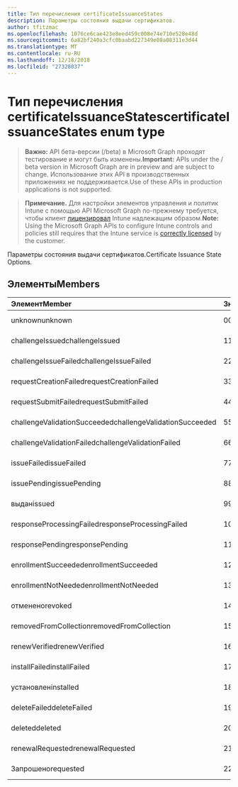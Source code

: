 ```yaml
---
title: Тип перечисления certificateIssuanceStates
description: Параметры состояния выдачи сертификатов.
author: tfitzmac
ms.openlocfilehash: 1076ce6cae423e8eed459c008e74e710e528e48d
ms.sourcegitcommit: 6a82bf240a3cfc0baabd227349e08a08311e3d44
ms.translationtype: MT
ms.contentlocale: ru-RU
ms.lasthandoff: 12/18/2018
ms.locfileid: "27328037"
---
```

# <a name="certificateissuancestates-enum-type"></a><span data-ttu-id="93894-103">Тип перечисления certificateIssuanceStates</span><span class="sxs-lookup"><span data-stu-id="93894-103">certificateIssuanceStates enum type</span></span>

> <span data-ttu-id="93894-104">**Важно:** API бета-версии (/beta) в Microsoft Graph проходят тестирование и могут быть изменены.</span><span class="sxs-lookup"><span data-stu-id="93894-104">**Important:** APIs under the / beta version in Microsoft Graph are in preview and are subject to change.</span></span> <span data-ttu-id="93894-105">Использование этих API в производственных приложениях не поддерживается.</span><span class="sxs-lookup"><span data-stu-id="93894-105">Use of these APIs in production applications is not supported.</span></span>

> <span data-ttu-id="93894-106">**Примечание.** Для настройки элементов управления и политик Intune с помощью API Microsoft Graph по-прежнему требуется, чтобы клиент [лицензировал](https://go.microsoft.com/fwlink/?linkid=839381) Intune надлежащим образом.</span><span class="sxs-lookup"><span data-stu-id="93894-106">**Note:** Using the Microsoft Graph APIs to configure Intune controls and policies still requires that the Intune service is [correctly licensed](https://go.microsoft.com/fwlink/?linkid=839381) by the customer.</span></span>

<span data-ttu-id="93894-107">Параметры состояния выдачи сертификатов.</span><span class="sxs-lookup"><span data-stu-id="93894-107">Certificate Issuance State Options.</span></span>
## <a name="members"></a><span data-ttu-id="93894-108">Элементы</span><span class="sxs-lookup"><span data-stu-id="93894-108">Members</span></span>
|<span data-ttu-id="93894-109">Элемент</span><span class="sxs-lookup"><span data-stu-id="93894-109">Member</span></span>|<span data-ttu-id="93894-110">Значение</span><span class="sxs-lookup"><span data-stu-id="93894-110">Value</span></span>|<span data-ttu-id="93894-111">Описание</span><span class="sxs-lookup"><span data-stu-id="93894-111">Description</span></span>|
|:---|:---|:---|
|<span data-ttu-id="93894-112">unknown</span><span class="sxs-lookup"><span data-stu-id="93894-112">unknown</span></span>|<span data-ttu-id="93894-113">0</span><span class="sxs-lookup"><span data-stu-id="93894-113">0</span></span>|<span data-ttu-id="93894-114">Н/Д</span><span class="sxs-lookup"><span data-stu-id="93894-114">Not yet documented</span></span>|
|<span data-ttu-id="93894-115">challengeIssued</span><span class="sxs-lookup"><span data-stu-id="93894-115">challengeIssued</span></span>|<span data-ttu-id="93894-116">1</span><span class="sxs-lookup"><span data-stu-id="93894-116">1</span></span>|<span data-ttu-id="93894-117">Н/Д</span><span class="sxs-lookup"><span data-stu-id="93894-117">Not yet documented</span></span>|
|<span data-ttu-id="93894-118">challengeIssueFailed</span><span class="sxs-lookup"><span data-stu-id="93894-118">challengeIssueFailed</span></span>|<span data-ttu-id="93894-119">2</span><span class="sxs-lookup"><span data-stu-id="93894-119">2</span></span>|<span data-ttu-id="93894-120">Н/Д</span><span class="sxs-lookup"><span data-stu-id="93894-120">Not yet documented</span></span>|
|<span data-ttu-id="93894-121">requestCreationFailed</span><span class="sxs-lookup"><span data-stu-id="93894-121">requestCreationFailed</span></span>|<span data-ttu-id="93894-122">3</span><span class="sxs-lookup"><span data-stu-id="93894-122">3</span></span>|<span data-ttu-id="93894-123">Н/Д</span><span class="sxs-lookup"><span data-stu-id="93894-123">Not yet documented</span></span>|
|<span data-ttu-id="93894-124">requestSubmitFailed</span><span class="sxs-lookup"><span data-stu-id="93894-124">requestSubmitFailed</span></span>|<span data-ttu-id="93894-125">4</span><span class="sxs-lookup"><span data-stu-id="93894-125">4</span></span>|<span data-ttu-id="93894-126">Н/Д</span><span class="sxs-lookup"><span data-stu-id="93894-126">Not yet documented</span></span>|
|<span data-ttu-id="93894-127">challengeValidationSucceeded</span><span class="sxs-lookup"><span data-stu-id="93894-127">challengeValidationSucceeded</span></span>|<span data-ttu-id="93894-128">5</span><span class="sxs-lookup"><span data-stu-id="93894-128">5</span></span>|<span data-ttu-id="93894-129">Н/Д</span><span class="sxs-lookup"><span data-stu-id="93894-129">Not yet documented</span></span>|
|<span data-ttu-id="93894-130">challengeValidationFailed</span><span class="sxs-lookup"><span data-stu-id="93894-130">challengeValidationFailed</span></span>|<span data-ttu-id="93894-131">6</span><span class="sxs-lookup"><span data-stu-id="93894-131">6</span></span>|<span data-ttu-id="93894-132">Н/Д</span><span class="sxs-lookup"><span data-stu-id="93894-132">Not yet documented</span></span>|
|<span data-ttu-id="93894-133">issueFailed</span><span class="sxs-lookup"><span data-stu-id="93894-133">issueFailed</span></span>|<span data-ttu-id="93894-134">7</span><span class="sxs-lookup"><span data-stu-id="93894-134">7</span></span>|<span data-ttu-id="93894-135">Н/Д</span><span class="sxs-lookup"><span data-stu-id="93894-135">Not yet documented</span></span>|
|<span data-ttu-id="93894-136">issuePending</span><span class="sxs-lookup"><span data-stu-id="93894-136">issuePending</span></span>|<span data-ttu-id="93894-137">8</span><span class="sxs-lookup"><span data-stu-id="93894-137">8</span></span>|<span data-ttu-id="93894-138">Н/Д</span><span class="sxs-lookup"><span data-stu-id="93894-138">Not yet documented</span></span>|
|<span data-ttu-id="93894-139">выдан</span><span class="sxs-lookup"><span data-stu-id="93894-139">issued</span></span>|<span data-ttu-id="93894-140">9</span><span class="sxs-lookup"><span data-stu-id="93894-140">9</span></span>|<span data-ttu-id="93894-141">Н/Д</span><span class="sxs-lookup"><span data-stu-id="93894-141">Not yet documented</span></span>|
|<span data-ttu-id="93894-142">responseProcessingFailed</span><span class="sxs-lookup"><span data-stu-id="93894-142">responseProcessingFailed</span></span>|<span data-ttu-id="93894-143">10</span><span class="sxs-lookup"><span data-stu-id="93894-143">10</span></span>|<span data-ttu-id="93894-144">Н/Д</span><span class="sxs-lookup"><span data-stu-id="93894-144">Not yet documented</span></span>|
|<span data-ttu-id="93894-145">responsePending</span><span class="sxs-lookup"><span data-stu-id="93894-145">responsePending</span></span>|<span data-ttu-id="93894-146">11</span><span class="sxs-lookup"><span data-stu-id="93894-146">11</span></span>|<span data-ttu-id="93894-147">Н/Д</span><span class="sxs-lookup"><span data-stu-id="93894-147">Not yet documented</span></span>|
|<span data-ttu-id="93894-148">enrollmentSucceeded</span><span class="sxs-lookup"><span data-stu-id="93894-148">enrollmentSucceeded</span></span>|<span data-ttu-id="93894-149">12</span><span class="sxs-lookup"><span data-stu-id="93894-149">12</span></span>|<span data-ttu-id="93894-150">Н/Д</span><span class="sxs-lookup"><span data-stu-id="93894-150">Not yet documented</span></span>|
|<span data-ttu-id="93894-151">enrollmentNotNeeded</span><span class="sxs-lookup"><span data-stu-id="93894-151">enrollmentNotNeeded</span></span>|<span data-ttu-id="93894-152">13</span><span class="sxs-lookup"><span data-stu-id="93894-152">13</span></span>|<span data-ttu-id="93894-153">Н/Д</span><span class="sxs-lookup"><span data-stu-id="93894-153">Not yet documented</span></span>|
|<span data-ttu-id="93894-154">отменено</span><span class="sxs-lookup"><span data-stu-id="93894-154">revoked</span></span>|<span data-ttu-id="93894-155">14</span><span class="sxs-lookup"><span data-stu-id="93894-155">14</span></span>|<span data-ttu-id="93894-156">Н/Д</span><span class="sxs-lookup"><span data-stu-id="93894-156">Not yet documented</span></span>|
|<span data-ttu-id="93894-157">removedFromCollection</span><span class="sxs-lookup"><span data-stu-id="93894-157">removedFromCollection</span></span>|<span data-ttu-id="93894-158">15</span><span class="sxs-lookup"><span data-stu-id="93894-158">15</span></span>|<span data-ttu-id="93894-159">Н/Д</span><span class="sxs-lookup"><span data-stu-id="93894-159">Not yet documented</span></span>|
|<span data-ttu-id="93894-160">renewVerified</span><span class="sxs-lookup"><span data-stu-id="93894-160">renewVerified</span></span>|<span data-ttu-id="93894-161">16</span><span class="sxs-lookup"><span data-stu-id="93894-161">16</span></span>|<span data-ttu-id="93894-162">Н/Д</span><span class="sxs-lookup"><span data-stu-id="93894-162">Not yet documented</span></span>|
|<span data-ttu-id="93894-163">installFailed</span><span class="sxs-lookup"><span data-stu-id="93894-163">installFailed</span></span>|<span data-ttu-id="93894-164">17</span><span class="sxs-lookup"><span data-stu-id="93894-164">17</span></span>|<span data-ttu-id="93894-165">Н/Д</span><span class="sxs-lookup"><span data-stu-id="93894-165">Not yet documented</span></span>|
|<span data-ttu-id="93894-166">установлен</span><span class="sxs-lookup"><span data-stu-id="93894-166">installed</span></span>|<span data-ttu-id="93894-167">18</span><span class="sxs-lookup"><span data-stu-id="93894-167">18</span></span>|<span data-ttu-id="93894-168">Н/Д</span><span class="sxs-lookup"><span data-stu-id="93894-168">Not yet documented</span></span>|
|<span data-ttu-id="93894-169">deleteFailed</span><span class="sxs-lookup"><span data-stu-id="93894-169">deleteFailed</span></span>|<span data-ttu-id="93894-170">19</span><span class="sxs-lookup"><span data-stu-id="93894-170">19</span></span>|<span data-ttu-id="93894-171">Н/Д</span><span class="sxs-lookup"><span data-stu-id="93894-171">Not yet documented</span></span>|
|<span data-ttu-id="93894-172">deleted</span><span class="sxs-lookup"><span data-stu-id="93894-172">deleted</span></span>|<span data-ttu-id="93894-173">20</span><span class="sxs-lookup"><span data-stu-id="93894-173">20</span></span>|<span data-ttu-id="93894-174">Н/Д</span><span class="sxs-lookup"><span data-stu-id="93894-174">Not yet documented</span></span>|
|<span data-ttu-id="93894-175">renewalRequested</span><span class="sxs-lookup"><span data-stu-id="93894-175">renewalRequested</span></span>|<span data-ttu-id="93894-176">21</span><span class="sxs-lookup"><span data-stu-id="93894-176">21</span></span>|<span data-ttu-id="93894-177">Н/Д</span><span class="sxs-lookup"><span data-stu-id="93894-177">Not yet documented</span></span>|
|<span data-ttu-id="93894-178">Запрошено</span><span class="sxs-lookup"><span data-stu-id="93894-178">requested</span></span>|<span data-ttu-id="93894-179">22</span><span class="sxs-lookup"><span data-stu-id="93894-179">22</span></span>|<span data-ttu-id="93894-180">Н/Д</span><span class="sxs-lookup"><span data-stu-id="93894-180">Not yet documented</span></span>|





